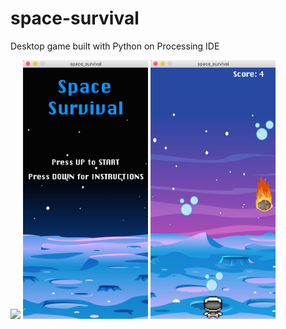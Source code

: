 # space-survival
Desktop game built with Python on Processing IDE

<img src="media_demo/demo.gif" width="200"/>
<img src="media_demo/interface1.png" width="200"/>
<img src="media_demo/interace3.png" width="200"/>


